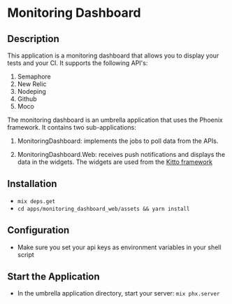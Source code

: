 # Monitoring Dashboard

## Description

This application is a monitoring dashboard that allows you to display your tests and your CI. It supports the following API's:

1. Semaphore
2. New Relic
3. Nodeping
4. Github
5. Moco

The monitoring dashboard is an umbrella application that uses the Phoenix framework. It contains two sub-applications:

1. MonitoringDashboard: implements the jobs to poll data from the APIs.

2. MonitoringDashboard.Web: receives push notifications and displays the data in the widgets. The widgets are used from the [Kitto framework](https://github.com/kittoframework/kitto)

## Installation

* ``mix deps.get``
* ``cd apps/monitoring_dashboard_web/assets && yarn install``

## Configuration

* Make sure you set your api keys as environment variables in your shell script

## Start the Application

* In the umbrella application directory, start your server: ``mix phx.server``
